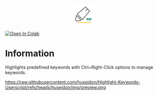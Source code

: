 <p align="center">
  <img height="70" src="https://raw.githubusercontent.com/huseidon/Highlight-Keywords-Userscript/refs/heads/huseidon/img/icon.svg">
</p>

[![Open In Colab](https://greasyfork.org/vite/assets/blacklogo96-CxYTSM_T.png)](https://greasyfork.org/en/scripts/511761-highlight-keywords)

# Information
 Highlights predefined keywords with Ctrl+Right-Click options to manage keywords.

https://raw.githubusercontent.com/huseidon/Highlight-Keywords-Userscript/refs/heads/huseidon/img/preview.png
